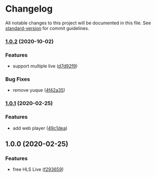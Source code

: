 # Changelog

All notable changes to this project will be documented in this file. See [standard-version](https://github.com/conventional-changelog/standard-version) for commit guidelines.

### [1.0.2](https://github.com/sxzz/free-hls-live/compare/v1.0.1...v1.0.2) (2020-10-02)


### Features

* support multiple live ([d7d92f9](https://github.com/sxzz/free-hls-live/commit/d7d92f9f3bdb2a8512328150124f564ab9491154))


### Bug Fixes

* remove yuque ([4f42a35](https://github.com/sxzz/free-hls-live/commit/4f42a3533e1baa2d75283f845ce5bcc921a74e84))

### [1.0.1](https://github.com/sxzz/free-hls-live/compare/v1.0.0...v1.0.1) (2020-02-25)


### Features

* add web player ([49c1dea](https://github.com/sxzz/free-hls-live/commit/49c1dea3cea8d6cb50943aff33b46447c13d73ab))

## 1.0.0 (2020-02-25)


### Features

* free HLS Live ([f293659](https://github.com/sxzz/free-hls-live/commit/f293659fa09033500f599dc9a1ec6e3c852e4494))
